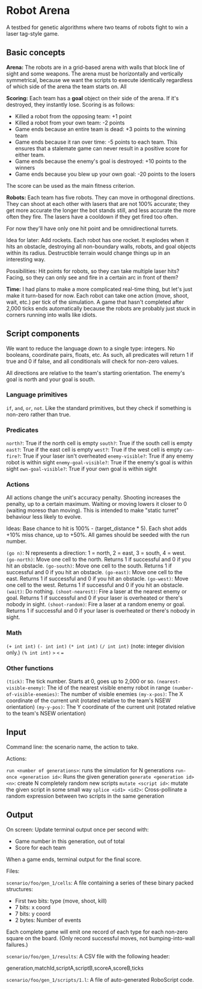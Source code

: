 # Robot Arena

A testbed for genetic algorithms where two teams of robots fight to win a laser tag-style game.

## Basic concepts

**Arena:** The robots are in a grid-based arena with walls that block line of sight and some weapons. The arena must be
horizontally and vertically symmetrical, because we want the scripts to execute identically regardless of which side of
the arena the team starts on. All

**Scoring:** Each team has a **goal** object on their side of the arena. If it's destroyed, they instantly lose. Scoring
is as follows:

* Killed a robot from the opposing team: +1 point
* Killed a robot from your own team: -2 points
* Game ends because an entire team is dead: +3 points to the winning team
* Game ends because it ran over time: -5 points to each team. This ensures that a stalemate game can never result in a positive score for either team.
* Game ends because the enemy's goal is destroyed: +10 points to the winners
* Game ends because you blew up your own goal: -20 points to the losers

The score can be used as the main fitness criterion.

**Robots:** Each team has five robots. They can move in orthogonal directions. They can shoot at each other with lasers
that are not 100% accurate; they get more accurate the longer the bot stands still, and less accurate the more often
they fire. The lasers have a cooldown if they get fired too often.

For now they'll have only one hit point and be omnidirectional turrets.

Idea for later: Add rockets. Each robot has one rocket. It explodes when it hits an obstacle, destroying all
non-boundary walls, robots, and goal objects within its radius. Destructible terrain would change things up in an
interesting way.

Possibilities: Hit points for robots, so they can take multiple laser hits? Facing, so they can only see and fire in a
certain arc in front of them?

**Time:** I had plans to make a more complicated real-time thing, but let's just make it turn-based for now. Each robot
can take one action (move, shoot, wait, etc.) per tick of the simulation. A game that hasn't completed after 2,000 ticks
ends automatically because the robots are probably just stuck in corners running into walls like idiots.

## Script components

We want to reduce the language down to a single type: integers. No booleans, coordinate pairs, floats, etc. As such, all
predicates will return 1 if true and 0 if false, and all conditionals will check for non-zero values.

All directions are relative to the team's starting orientation. The enemy's goal is north and your goal is south.

### Language primitives

`if`, `and`, `or`, `not`. Like the standard primitives, but they check if something is non-zero rather than true.

### Predicates

`north?`: True if the north cell is empty
`south?`: True if the south cell is empty
`east?`: True if the east cell is empty
`west?`: True if the west cell is empty
`can-fire?`: True if your laser isn't overheated
`enemy-visible?`: True if any enemy robot is within sight
`enemy-goal-visible?`: True if the enemy's goal is within sight
`own-goal-visible?`: True if your own goal is within sight

### Actions

All actions change the unit's accuracy penalty. Shooting increases the penalty, up to a certain maximum. Waiting or moving
lowers it closer to 0 (waiting moreso than moving). This is intended to make "static turret" behaviour less likely to
evolve.

Ideas: Base chance to hit is 100% - (target_distance * 5). Each shot adds +10% miss chance, up to +50%.
All games should be seeded with the run number.

`(go n)`: N represents a direction: 1 = north, 2 = east, 3 = south, 4 = west.
`(go-north)`: Move one cell to the north. Returns 1 if successful and 0 if you hit an obstacle.
`(go-south)`: Move one cell to the south. Returns 1 if successful and 0 if you hit an obstacle.
`(go-east)`: Move one cell to the east. Returns 1 if successful and 0 if you hit an obstacle.
`(go-west)`: Move one cell to the west. Returns 1 if successful and 0 if you hit an obstacle.
`(wait)`: Do nothing.
`(shoot-nearest)`: Fire a laser at the nearest enemy or goal. Returns 1 if successful and 0 if your laser is overheated or there's nobody in sight.
`(shoot-random)`: Fire a laser at a random enemy or goal. Returns 1 if successful and 0 if your laser is overheated or there's nobody in sight.

### Math

`(+ int int)`
`(- int int)`
`(* int int)`
`(/ int int)`  (note: integer division only.)
`(% int int)`
`>`
`<`
`=`



### Other functions

`(tick)`: The tick number. Starts at 0, goes up to 2,000 or so.
`(nearest-visible-enemy)`: The id of the nearest visible enemy robot in range
`(number-of-visible-enemies)`: The number of visible enemies
`(my-x-pos)`: The X coordinate of the current unit (rotated relative to the team's NSEW orientation)
`(my-y-pos)`: The Y coordinate of the current unit (rotated relative to the team's NSEW orientation)


## Input

Command line: the scenario name, the action to take.

Actions:

`run <number of generations>`: runs the simulation for N generations
`run-once <generation id>`: Runs the given generation
`generate <generation id> <n>`: create N completely random new scripts
`mutate <script id>`: mutate the given script in some small way
`splice <id1> <id2>`: Cross-pollinate a random expression between two scripts in the same generation


## Output

On screen: Update terminal output once per second with:
  * Game number in this generation, out of total
  * Score for each team

When a game ends, terminal output for the final score.

Files:

`scenario/foo/gen_1/cells`: A file containing a series of these binary packed structures:
  * First two bits: type (move, shoot, kill)
  * 7 bits: x coord
  * 7 bits: y coord
  * 2 bytes: Number of events

Each complete game will emit one record of each type for each non-zero square on the board. (Only record successful
moves, not bumping-into-wall failures.)

`scenario/foo/gen_1/results`: A CSV file with the following header:

generation,matchId,scriptA,scriptB,scoreA,scoreB,ticks

`scenario/foo/gen_1/scripts/1.l`: A file of auto-generated RoboScript code.
